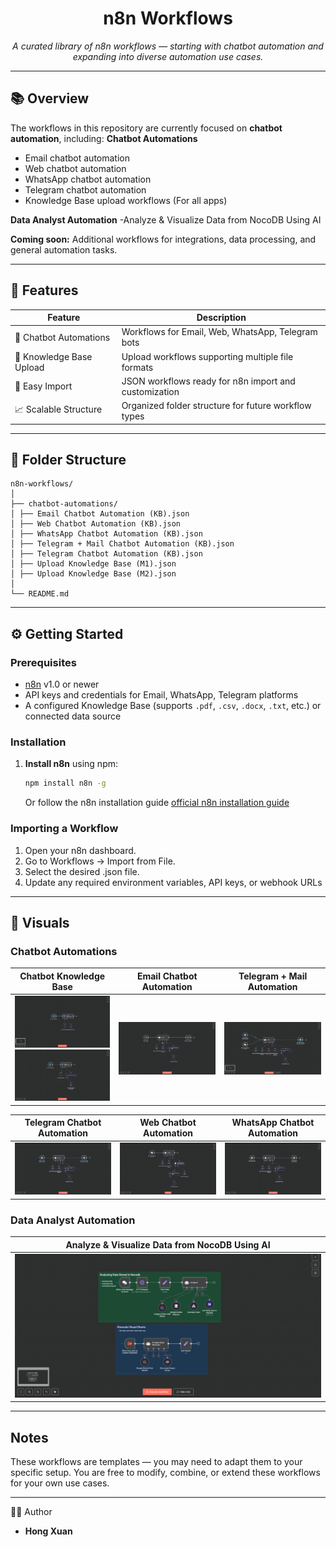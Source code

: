 <h1 align="center">n8n Workflows</h1>
<p align="center"><i>A curated library of n8n workflows — starting with chatbot automation and expanding into diverse automation use cases.</i></p>

---

## 📚 Overview

The workflows in this repository are currently focused on **chatbot automation**, including:
**Chatbot Automations**
- Email chatbot automation
- Web chatbot automation
- WhatsApp chatbot automation
- Telegram chatbot automation
- Knowledge Base upload workflows (For all apps)

**Data Analyst Automation**
-Analyze & Visualize Data from NocoDB Using AI

**Coming soon:** Additional workflows for integrations, data processing, and general automation tasks.

---

## 🚀 Features

| Feature                      | Description                                           |
| ---------------------------- | -----------------------------------------------------|
| 💬 Chatbot Automations       | Workflows for Email, Web, WhatsApp, Telegram bots     |
| 📂 Knowledge Base Upload     | Upload workflows supporting multiple file formats    |
| 🔄 Easy Import               | JSON workflows ready for n8n import and customization|
| 📈 Scalable Structure        | Organized folder structure for future workflow types  |

---
## 📁 Folder Structure
```
n8n-workflows/
│
├── chatbot-automations/
│ ├── Email Chatbot Automation (KB).json
│ ├── Web Chatbot Automation (KB).json
│ ├── WhatsApp Chatbot Automation (KB).json
│ ├── Telegram + Mail Chatbot Automation (KB).json
│ ├── Telegram Chatbot Automation (KB).json
│ ├── Upload Knowledge Base (M1).json
│ ├── Upload Knowledge Base (M2).json
│
└── README.md
```
---

## ⚙️ Getting Started
### Prerequisites
- [n8n](https://n8n.io) v1.0 or newer
- API keys and credentials for Email, WhatsApp, Telegram platforms
- A configured Knowledge Base (supports `.pdf`, `.csv`, `.docx`, `.txt`, etc.) or connected data source

### Installation
1. **Install n8n** using npm:
   ```bash
   npm install n8n -g
   ```
   Or follow the n8n installation guide [official n8n installation guide](https://docs.n8n.io/getting-started/installation/)

### Importing a Workflow
1. Open your n8n dashboard.
2. Go to Workflows → Import from File.
3. Select the desired .json file.
4. Update any required environment variables, API keys, or webhook URLs
---
## 📸 Visuals
### Chatbot Automations

| Chatbot Knowledge Base                 | Email Chatbot Automation            | Telegram + Mail Automation           |
| ------------------------------------- | ---------------------------------- | ----------------------------------- |
| ![Chatbot Knowledge Base](chatbot-knowledgebase-automations/Screenshot/Chatbot%20Knowledge%20Base%201.png)<br>![Chatbot Knowledge Base](chatbot-knowledgebase-automations/Screenshot/Chatbot%20Knowledge%20Base%202.png) | ![Email Chatbot Automation](chatbot-knowledgebase-automations/Screenshot/Email%20Chatbot%20Automation.png) | ![Telegram + Mail Automation](chatbot-knowledgebase-automations/Screenshot/Telegram%20+%20Mail%20Automation.png) |

| Telegram Chatbot Automation            | Web Chatbot Automation              | WhatsApp Chatbot Automation          |
| ------------------------------------- | ---------------------------------- | ----------------------------------- |
| ![Telegram Chatbot Automation](chatbot-knowledgebase-automations/Screenshot/Telegram%20Chatbot%20Automation.png) | ![Web Chatbot Automation](chatbot-knowledgebase-automations/Screenshot/Web%20Chatbot%20Automation.png) | ![WhatsApp Chatbot Automation](chatbot-knowledgebase-automations/Screenshot/WhatsApp%20Chatbot%20Automation.png) |


### Data Analyst Automation
| Analyze & Visualize Data from NocoDB Using AI|          
| ------------------------------------- | 
| ![Analyze & Visualize Data from NocoDB Using AI](data-analyst-automations/Screenshot/Analyze%20&%20Visualize%20Data%20from%20NocoDB%20Using%20AI.png)<br>

---
## Notes

These workflows are templates — you may need to adapt them to your specific setup.
You are free to modify, combine, or extend these workflows for your own use cases.

---
👩‍💻 Author
- **Hong Xuan**

